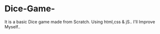 # Dice-Game-
It is a basic Dice game made from Scratch. Using html,css &amp; jS.. I'll Improve Myself..
